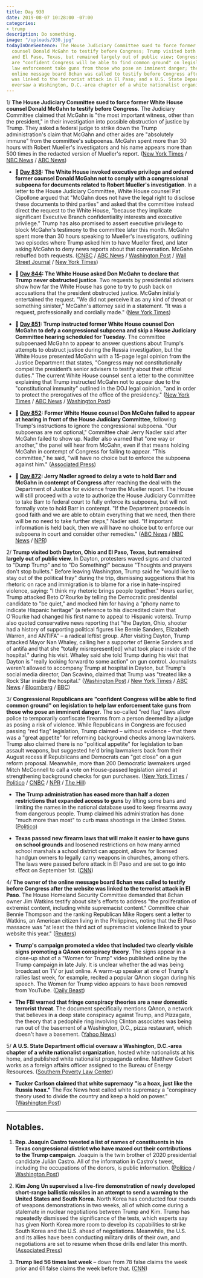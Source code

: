 ```yaml
---
title: Day 930
date: 2019-08-07 10:28:00 -07:00
categories:
- trump
description: Do something.
image: "/uploads/930.jpg"
todayInOneSentence: The House Judiciary Committee sued to force former White House
  counsel Donald McGahn to testify before Congress; Trump visited both Dayton, Ohio
  and El Paso, Texas, but remained largely out of public view; Congressional Republicans
  are "confident Congress will be able to find common ground" on legislation to help
  law enforcement take guns from those who pose an imminent danger; the owner of the
  online message board 8chan was called to testify before Congress after the website
  was linked to the terrorist attack in El Paso; and a U.S. State Department official
  oversaw a Washington, D.C.-area chapter of a white nationalist organization.
---
```


1/ **The House Judiciary Committee sued to force former White House counsel Donald McGahn to testify before Congress**. The Judiciary Committee claimed that McGahn is "the most important witness, other than the president," in their investigation into possible obstruction of justice by Trump. They asked a federal judge to strike down the Trump administration's claim that McGahn and other aides are "absolutely immune" from the committee's subpoenas. McGahn spent more than 30 hours with Robert Mueller's investigators and his name appears more than 500 times in the redacted version of Mueller's report. ([New York Times](https://www.nytimes.com/2019/08/07/us/politics/house-mcgahn-lawsuit.html) / [NBC News](https://www.nbcnews.com/politics/white-house/house-panel-filing-suit-force-testimony-former-trump-white-house-n1039746) / [ABC News](https://abcnews.go.com/Politics/house-democrats-ready-lawsuit-enforce-subpoena-mcgahn-testimony/story?id=64825821))

* **📌 [Day 838](https://whatthefuckjusthappenedtoday.com/2019/05/07/day-838/#1-the-white-house-invoked-executive): The White House invoked executive privilege and ordered former counsel Donald McGahn not to comply with a congressional subpoena for documents related to Robert Mueller's investigation**. In a letter to the House Judiciary Committee, White House counsel Pat Cipollone argued that "McGahn does not have the legal right to disclose these documents to third parties" and asked that the committee instead direct the request to the White House, "because they implicate significant Executive Branch confidentiality interests and executive privilege." Trump has also promised to assert executive privilege to block McGahn's testimony to the committee later this month. McGahn spent more than 30 hours speaking to Mueller's investigators, outlining two episodes where Trump asked him to have Mueller fired, and later asking McGahn to deny news reports about that conversation. McGahn rebuffed both requests. ([CNBC](https://www.cnbc.com/2019/05/07/white-house-tells-don-mcgahn-not-to-give-mueller-documents-to-congress.html) / [ABC News](https://abcnews.go.com/Politics/white-house-instruct-counsel-comply-congressional-subpoena/story?id=62873987) / [Washington Post](https://www.washingtonpost.com/powerpost/white-house-invokes-executive-privilege-to-bar-former-counsel-from-turning-over-documents-to-congress/2019/05/07/bf106bc6-70de-11e9-8be0-ca575670e91c_story.html) / [Wall Street Journal](https://www.wsj.com/articles/white-house-tells-don-mcgahn-to-rebuff-subpoena-for-documents-related-to-mueller-11557243316) / [New York Times](https://www.nytimes.com/2019/05/07/us/politics/don-mcgahn-subpoena.html))

* **📌 [Day 844](https://whatthefuckjusthappenedtoday.com/2019/05/13/day-844/?#1-the-white-house-asked-don-mcgahn-t): The White House asked Don McGahn to declare that Trump never obstructed justice**. Two requests by presidential advisers show how far the White House has gone to try to push back on accusations that the president obstructed justice. McGahn initially entertained the request. "We did not perceive it as any kind of threat or something sinister," McGahn's attorney said in a statement. "It was a request, professionally and cordially made." ([New York Times](https://www.nytimes.com/2019/05/10/us/politics/mcgahn-trump-obstruction.html))

* **📌 [Day 851](https://whatthefuckjusthappenedtoday.com/2019/05/20/day-851/#2-trump-instructed-former-white-hous): Trump instructed former White House counsel Don McGahn to defy a congressional subpoena and skip a House Judiciary Committee hearing scheduled for Tuesday**. The committee subpoenaed McGahn to appear to answer questions about Trump's attempts to obstruct justice during the Russia investigation, but the White House presented McGahn with a 15-page legal opinion from the Justice Department that states, "Congress may not constitutionally compel the president’s senior advisers to testify about their official duties." The current White House counsel sent a letter to the committee explaining that Trump instructed McGahn not to appear due to the "constitutional immunity" outlined in the DOJ legal opinion, "and in order to protect the prerogatives of the office of the presidency." ([New York Times](https://www.nytimes.com/2019/05/20/us/politics/mcgahn-trump-congress.html) / [ABC News](https://abcnews.go.com/Politics/white-house-intends-block-counsel-mcgahn-congressional-testimony/story?id=63155923) / [Washington Post](https://www.washingtonpost.com/politics/white-house-intends-to-block-former-counsel-mcgahn-from-testifying-to-congress/2019/05/20/47f61f94-7b1b-11e9-a5b3-34f3edf1351e_story.html?noredirect=on))

* **📌 [Day 852](https://whatthefuckjusthappenedtoday.com/2019/05/21/day-852/#1-former-white-house-counsel-don-mcg): Former White House counsel Don McGahn failed to appear at hearing in front of the House Judiciary Committee**, following Trump's instructions to ignore the congressional subpoena. "Our subpoenas are not optional," Committee chair Jerry Nadler said after McGahn failed to show up. Nadler also warned that "one way or another," the panel will hear from McGahn, even if that means holding McGahn in contempt of Congress for failing to appear. "This committee," he said, "will have no choice but to enforce the subpoena against him." ([Associated Press](https://apnews.com/6384c08d99de4bfa982cdd5065f63434))

* **📌 [Day 872](https://whatthefuckjusthappenedtoday.com/2019/06/10/day-872/#2-jerry-nadler-agreed-to-delay-a-vot): Jerry Nadler agreed to delay a vote to hold Barr and McGahn in contempt of Congress** after reaching the deal with the Department of Justice for evidence from the Mueller report. The House will still proceed with a vote to authorize the House Judiciary Committee to take Barr to federal court to fully enforce its subpoena, but will not formally vote to hold Barr in contempt. "If the Department proceeds in good faith and we are able to obtain everything that we need, then there will be no need to take further steps," Nadler said. "If important information is held back, then we will have no choice but to enforce our subpoena in court and consider other remedies." ([ABC News](https://abcnews.go.com/Politics/nadler-doj-agrees-turn-mueller-evidence-postpones-contempt/story?id=63606046) / [NBC News](https://www.nbcnews.com/politics/congress/nadler-reaches-deal-doj-over-key-mueller-report-documents-n1015796) / [NPR](https://www.npr.org/2019/06/10/731300750/house-democrats-to-get-some-mueller-report-material-but-contempt-vote-is-still-o))

2/ **Trump visited both Dayton, Ohio and El Paso, Texas, but remained largely out of public view**. In Dayton, protesters waved signs and chanted to "Dump Trump" and to "Do Something!" because "Thoughts and prayers don't stop bullets." Before leaving Washington, Trump said he "would like to stay out of the political fray" during the trip, dismissing suggestions that his rhetoric on race and immigration is to blame for a rise in hate-inspired violence, saying: "I think my rhetoric brings people together." Hours earlier, Trump attacked Beto O'Rourke by telling the Democratic presidential candidate to "be quiet," and mocked him for having a "phony name to indicate Hispanic heritage" (a reference to his discredited claim that O'Rourke had changed his first name to appeal to Hispanic voters). Trump also quoted conservative news reporting that "the Dayton, Ohio, shooter had a history of supporting political figures like Bernie Sanders, Elizabeth Warren, and ANTIFA" – a radical leftist group. After visiting Dayton, Trump attacked Mayor Nan Whaley, calling her a supporter of Bernie Sanders and of antifa and that she "totally misrepresent\[ed\] what took place inside of the hospital." during his visit. Whaley said she told Trump during his visit that Dayton is "really looking forward to some action" on gun control. Journalists weren't allowed to accompany Trump at hospital in Dayton, but Trump's social media director, Dan Scavino, claimed that Trump was "treated like a Rock Star inside the hospital." ([Washington Post](https://www.washingtonpost.com/politics/trump-lashes-out-at-beto-orourke-and-the-media-ahead-of-visits-to-el-paso-and-dayton/2019/08/07/b0aa8afc-b8fb-11e9-b3b4-2bb69e8c4e39_story.html) / [New York Times](https://www.nytimes.com/2019/08/07/us/politics/trump-el-paso-dayton-visits.html) / [ABC News](https://abcnews.go.com/US/wireStory/dayton-site-latest-mass-shooting-warily-awaits-trump-64820549) / [Bloomberg](https://www.bloomberg.com/news/articles/2019-08-06/trump-faces-cool-reception-in-violence-stricken-el-paso-dayton) / [BBC](https://www.bbc.com/news/world-us-canada-49261795))

3/ **Congressional Republicans are "confident Congress will be able to find common ground" on legislation to help law enforcement take guns from those who pose an imminent danger**. The so-called "red flag" laws allow police to temporarily confiscate firearms from a person deemed by a judge as posing a risk of violence. While Republicans in Congress are focused passing "red flag" legislation, Trump claimed – without evidence – that there was a "great appetite" for reforming background checks among lawmakers. Trump also claimed there is no "political appetite" for legislation to ban assault weapons, but suggested he'd bring lawmakers back from their August recess if Republicans and Democrats can "get close" on a gun reform proposal. Meanwhile, more than 200 Democratic lawmakers urged Mitch McConnell to call a vote on House-passed legislation aimed at strengthening background checks for gun purchases. ([New York Times](https://www.nytimes.com/2019/08/06/us/politics/congress-gun-control.html) / [Politico](https://www.politico.com/story/2019/08/07/donald-trump-background-checks-guns-1450897) / [CNBC](https://www.cnbc.com/2019/08/07/trump-says-hell-bring-congress-back-to-dc-if-gop-and-dems-get-close-on-guns.html) / [NPR](https://www.npr.org/2019/08/07/748848662/trump-heads-to-el-paso-and-dayton-amid-skepticism-from-local-leaders) / [The Hill](https://thehill.com/homenews/house/456585-213-dem-lawmakers-call-on-mcconnell-to-bring-up-baackground-check-bills))

* **The Trump administration has eased more than half a dozen restrictions that expanded access to guns** by lifting some bans and limiting the names in the national database used to keep firearms away from dangerous people. Trump claimed his administration has done "much more than most" to curb mass shootings in the United States. ([Politico](https://www.politico.com/story/2019/08/07/trump-gun-access-restrictions-1449663))

* **Texas passed new firearm laws that will make it easier to have guns on school grounds** and loosened restrictions on how many armed school marshals a school district can appoint, allows for licensed handgun owners to legally carry weapons in churches, among others. The laws were passed before attack in El Paso and are set to go into effect on September 1st. ([CNN](https://www.cnn.com/2019/08/07/us/texas-gun-laws-el-paso-shooting-trnd/))

4/ **The owner of the online message board 8chan was called to testify before Congress after the website was linked to the terrorist attack in El Paso**. The House Homeland Security Committee demanded that 8chan owner Jim Watkins testify about site's efforts to address "the proliferation of extremist content, including white supremacist content." Committee chair Bennie Thompson and the ranking Republican Mike Rogers sent a letter to Watkins, an American citizen living in the Philippines, noting that the El Paso massacre was "at least the third act of supremacist violence linked to your website this year." ([Reuters](https://www.reuters.com/article/us-usa-shooting-tech-idUSKCN1UX012))

* **Trump's campaign promoted a video that included two clearly visible signs promoting a QAnon conspiracy theory**. The signs appear in a close-up shot of a "Women for Trump" video published online by the Trump campaign in late July. It is unclear whether the ad was being broadcast on TV or just online. A warm-up speaker at one of Trump's rallies last week, for example, recited a popular QAnon slogan during his speech. The Women for Trump video appears to have been removed from YouTube. ([Daily Beast](https://www.thedailybeast.com/trump-campaign-ad-features-qanon-signs))

* **The FBI warned that fringe conspiracy theories are a new domestic terrorist threat**. The document specifically mentions QAnon, a network that believes in a deep state conspiracy against Trump, and Pizzagate, the theory that a pedophile ring involving Clinton associates was being run out of the basement of a Washington, D.C., pizza restaurant, which doesn't have a basement. ([Yahoo News](https://news.yahoo.com/fbi-documents-conspiracy-theories-terrorism-160000507.html))

5/ **A U.S. State Department official oversaw a Washington, D.C.-area chapter of a white nationalist organization**, hosted white nationalists at his home, and published white nationalist propaganda online. Matthew Gebert works as a foreign affairs officer assigned to the Bureau of Energy Resources. ([Southern Poverty Law Center](https://www.splcenter.org/hatewatch/2019/08/07/us-state-department-official-involved-white-nationalist-movement-hatewatch-determines))

* **Tucker Carlson claimed that white supremacy "is a hoax, just like the Russia hoax."** The Fox News host called white supremacy a "conspiracy theory used to divide the country and keep a hold on power." ([Washington Post](https://www.washingtonpost.com/lifestyle/style/tucker-carlsons-claim-that-white-supremacy-is-a-hoax-is-easy-to-prove-wrong-just-watch-his-show/2019/08/07/91ac782a-b90c-11e9-b3b4-2bb69e8c4e39_story.html))

---

## Notables.

1. **Rep. Joaquin Castro tweeted a list of names of constituents in his Texas congressional district who have maxed out their contributions to the Trump campaign**. Joaquin is the twin brother of 2020 presidential candidate Julián Castro. All of the information in Castro's tweet, including the occupations of the donors, is public information. ([Politico](https://www.politico.com/story/2019/08/06/joaquin-castro-trump-donors-1450672) / [Washington Post](https://www.washingtonpost.com/politics/2019/08/07/joaquin-castro-tweeted-names-top-trump-donors-republicans-say-it-will-incite-violence/))

2. **Kim Jong Un supervised a live-fire demonstration of newly developed short-range ballistic missiles in an attempt to send a warning to the United States and South Korea**. North Korea has conducted four rounds of weapons demonstrations in two weeks, all of which come during a stalemate in nuclear negotiations between Trump and Kim. Trump has repeatedly dismissed the significance of the tests, which experts say has given North Korea more room to develop its capabilities to strike South Korea and the U.S. ahead of negotiations. Meanwhile, the U.S. and its allies have been conducting military drills of their own, and negotiations are set to resume when those drills end later this month. ([Associated Press](https://apnews.com/fe22f1eeefa04514910ab180ea1e0b9a))

3. **Trump lied 56 times last week** – down from 78 false claims the week prior and 61 false claims the week before that. ([CNN](https://www.cnn.com/2019/08/06/politics/weekly-fact-check-trump-early-august/index.html))